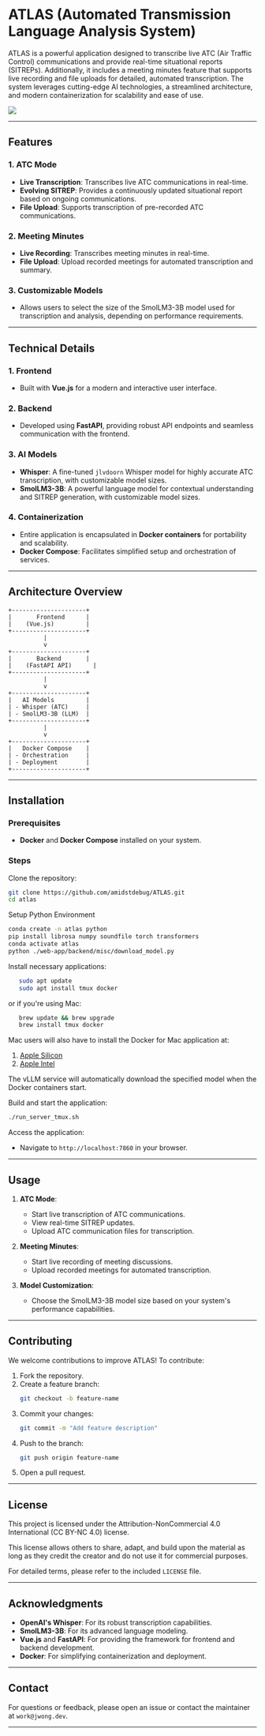 # ATLAS (Automated Transmission Language Analysis System)

ATLAS is a powerful application designed to transcribe live ATC (Air Traffic Control) communications and provide real-time situational reports (SITREPs). Additionally, it includes a meeting minutes feature that supports live recording and file uploads for detailed, automated transcription. The system leverages cutting-edge AI technologies, a streamlined architecture, and modern containerization for scalability and ease of use.

![](https://github.com/amidstdebug/atlas/blob/main/live.gif)

---

## Features

### 1. **ATC Mode**
- **Live Transcription**: Transcribes live ATC communications in real-time.
- **Evolving SITREP**: Provides a continuously updated situational report based on ongoing communications.
- **File Upload**: Supports transcription of pre-recorded ATC communications.

### 2. **Meeting Minutes**
- **Live Recording**: Transcribes meeting minutes in real-time.
- **File Upload**: Upload recorded meetings for automated transcription and summary.

### 3. **Customizable Models**
- Allows users to select the size of the SmolLM3-3B model used for transcription and analysis, depending on performance requirements.

---

## Technical Details

### 1. **Frontend**
- Built with **Vue.js** for a modern and interactive user interface.

### 2. **Backend**
- Developed using **FastAPI**, providing robust API endpoints and seamless communication with the frontend.

### 3. **AI Models**
- **Whisper**: A fine-tuned `jlvdoorn` Whisper model for highly accurate ATC transcription, with customizable model sizes.
- **SmolLM3-3B**: A powerful language model for contextual understanding and SITREP generation, with customizable model sizes.

### 4. **Containerization**
- Entire application is encapsulated in **Docker containers** for portability and scalability.
- **Docker Compose**: Facilitates simplified setup and orchestration of services.

---

## Architecture Overview

```text
+---------------------+
|       Frontend      |
|    (Vue.js)         |
+---------------------+
          |
          v
+---------------------+
|       Backend       |
|    (FastAPI API)      |
+---------------------+
          |
          v
+---------------------+
|   AI Models         |
| - Whisper (ATC)     |
| - SmolLM3-3B (LLM)  |
+---------------------+
          |
          v
+---------------------+
|   Docker Compose    |
| - Orchestration     |
| - Deployment        |
+---------------------+
```

---

## Installation

### Prerequisites
- **Docker** and **Docker Compose** installed on your system.

### Steps
Clone the repository:
   ```bash
   git clone https://github.com/amidstdebug/ATLAS.git
   cd atlas
   ```
Setup Python Environment
```bash
conda create -n atlas python
pip install librosa numpy soundfile torch transformers
conda activate atlas
python ./web-app/backend/misc/download_model.py
```
Install necessary applications:
```bash
   sudo apt update
   sudo apt install tmux docker
```
or if you're using Mac:
```bash
   brew update && brew upgrade
   brew install tmux docker
```
Mac users will also have to install the Docker for Mac application at:
1. [Apple Silicon](https://desktop.docker.com/mac/main/arm64/Docker.dmg?utm_source=docker&utm_medium=webreferral&utm_campaign=docs-driven-download-mac-arm64)
2. [Apple Intel](https://desktop.docker.com/mac/main/amd64/Docker.dmg?utm_source=docker&utm_medium=webreferral&utm_campaign=docs-driven-download-mac-amd64)

The vLLM service will automatically download the specified model when the Docker containers start.

Build and start the application:
```bash
./run_server_tmux.sh
```

Access the application:
   - Navigate to `http://localhost:7860` in your browser.

---

## Usage

1. **ATC Mode**:
   - Start live transcription of ATC communications.
   - View real-time SITREP updates.
   - Upload ATC communication files for transcription.

2. **Meeting Minutes**:
   - Start live recording of meeting discussions.
   - Upload recorded meetings for automated transcription.

3. **Model Customization**:
   - Choose the SmolLM3-3B model size based on your system's performance capabilities.

---

## Contributing

We welcome contributions to improve ATLAS! To contribute:
1. Fork the repository.
2. Create a feature branch:
   ```bash
   git checkout -b feature-name
   ```
3. Commit your changes:
   ```bash
   git commit -m "Add feature description"
   ```
4. Push to the branch:
   ```bash
   git push origin feature-name
   ```
5. Open a pull request.

---

## License

This project is licensed under the Attribution-NonCommercial 4.0 International (CC BY-NC 4.0) license. 

This license allows others to share, adapt, and build upon the material as long as they credit the creator and do not use it for commercial purposes.

For detailed terms, please refer to the included `LICENSE` file.

---

## Acknowledgments

- **OpenAI's Whisper**: For its robust transcription capabilities.
- **SmolLM3-3B**: For its advanced language modeling.
- **Vue.js** and **FastAPI**: For providing the framework for frontend and backend development.
- **Docker**: For simplifying containerization and deployment.

---

## Contact

For questions or feedback, please open an issue or contact the maintainer at `work@jwong.dev`.

---

